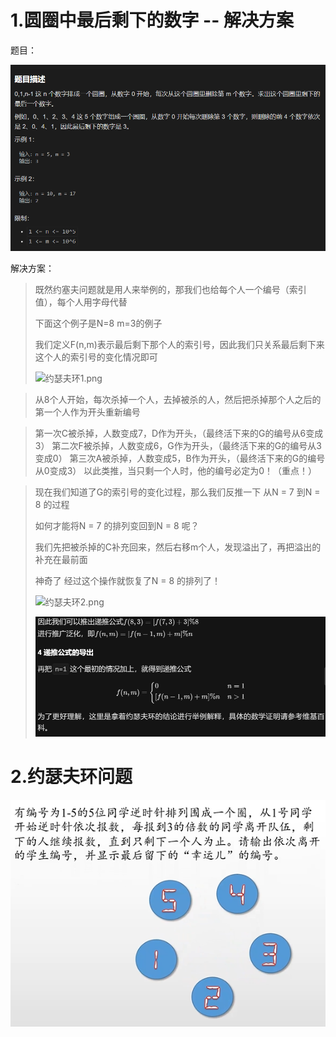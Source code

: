 # 1.圆圈中最后剩下的数字 -- 解决方案

题目：

![image-20210301104644879](./image-20210301104644879.png)

解决方案：

>  既然约塞夫问题就是用人来举例的，那我们也给每个人一个编号（索引值），每个人用字母代替
>
> 下面这个例子是N=8 m=3的例子
>
> 我们定义F(n,m)表示最后剩下那个人的索引号，因此我们只关系最后剩下来这个人的索引号的变化情况即可
>
> ![约瑟夫环1.png](https://pic.leetcode-cn.com/d7768194055df1c3d3f6b503468704606134231de62b4ea4b9bdeda7c58232f4-%E7%BA%A6%E7%91%9F%E5%A4%AB%E7%8E%AF1.png)

> 从8个人开始，每次杀掉一个人，去掉被杀的人，然后把杀掉那个人之后的第一个人作为开头重新编号

> 第一次C被杀掉，人数变成7，D作为开头，（最终活下来的G的编号从6变成3）
> 第二次F被杀掉，人数变成6，G作为开头，（最终活下来的G的编号从3变成0）
> 第三次A被杀掉，人数变成5，B作为开头，（最终活下来的G的编号从0变成3）
> 以此类推，当只剩一个人时，他的编号必定为0！（重点！）

> 现在我们知道了G的索引号的变化过程，那么我们反推一下
> 从N = 7 到N = 8 的过程
>
> 如何才能将N = 7 的排列变回到N = 8 呢？
>
> 我们先把被杀掉的C补充回来，然后右移m个人，发现溢出了，再把溢出的补充在最前面
>
> 神奇了 经过这个操作就恢复了N = 8 的排列了！
>
> ![约瑟夫环2.png](https://pic.leetcode-cn.com/68509352d82d4a19678ed67a5bde338f86c7d0da730e3a69546f6fa61fb0063c-%E7%BA%A6%E7%91%9F%E5%A4%AB%E7%8E%AF2.png)
>
> ![image-20210301123744584](./image-20210301123744584.png)

# 2.约瑟夫环问题

![image-20210301110825647](./image-20210301110825647.png)